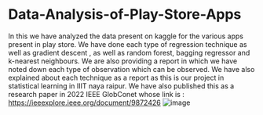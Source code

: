 # Data-Analysis-of-Play-Store-Apps
In this we have analyzed the data present on kaggle for the various apps present in play store. We have done each type of regression technique as well as gradient descent , as well as random forest, bagging regressor and k-nearest neighbours. We are also providing a report in which we have noted down each type of observation which can be observed.
We have also explained about each technique as a report as this is our project in statistical learning in IIIT naya raipur.
We have also published this as a research paper in 2022 IEEE GlobConet whose link is : https://ieeexplore.ieee.org/document/9872426
![image](https://user-images.githubusercontent.com/79148439/194617956-4c47efe3-de19-4751-95ce-47bb4380439f.png)

